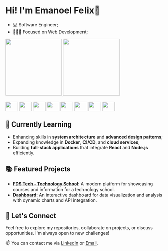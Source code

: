 # Hi! I'm Emanoel Felix👋

- 💻 Software Engineer;
- 🧑🏻‍💻 Focused on Web Development;

<div>
  <a href="https://github.com/emanoelsants">
    <img height="180em" src="https://github-readme-stats.vercel.app/api?username=emanoelsants&show_icons=true&theme=tokyonight&include_all_commits=true&count_private=true"/>
    <img height="180em" src="https://github-readme-stats.vercel.app/api/top-langs/?username=emanoelsants&layout-compact&langs_count=16&theme=tokyonight"/>
  </a>
</div>

<div style="display: inline_block"><br>
  <img align="center" height="30" width="40" src="https://cdn.jsdelivr.net/gh/devicons/devicon@latest/icons/html5/html5-original.svg" />
  <img align="center" height="30" width="40" src="https://cdn.jsdelivr.net/gh/devicons/devicon@latest/icons/css3/css3-original.svg" />
  <img align="center" height="30" width="40" src="https://cdn.jsdelivr.net/gh/devicons/devicon@latest/icons/javascript/javascript-plain.svg" />
  <img align="center" height="30" width="40" src="https://cdn.jsdelivr.net/gh/devicons/devicon@latest/icons/git/git-original.svg" />
  <img align="center" height="30" width="40" src="https://cdn.jsdelivr.net/gh/devicons/devicon@latest/icons/nodejs/nodejs-original.svg" />
  <img align="center" height="30" width="40" src="https://cdn.jsdelivr.net/gh/devicons/devicon@latest/icons/react/react-original.svg" />
  <img align="center" height="30" width="40" src="https://cdn.jsdelivr.net/gh/devicons/devicon@latest/icons/typescript/typescript-plain.svg" />
  <img align="center" height="30" width="40" src="https://cdn.jsdelivr.net/gh/devicons/devicon@latest/icons/tailwindcss/tailwindcss-original.svg" />
</div>

## 🌱 Currently Learning
- Enhancing skills in **system architecture** and **advanced design patterns**;
- Expanding knowledge in **Docker**, **CI/CD**, and **cloud services**;
- Building **full-stack applications** that integrate **React** and **Node.js** efficiently.

## 📚 Featured Projects
- **[FDS Tech - Technology School](https://fdstech.vercel.app):** A modern platform for showcasing courses and information for a technology school.
- **[Dashboard](https://dashboard-nu-hazel.vercel.app):** An interactive dashboard for data visualization and analysis with dynamic charts and API integration.

## 💬 Let's Connect
Feel free to explore my repositories, collaborate on projects, or discuss opportunities. I'm always open to new challenges!  

📫 You can contact me via [LinkedIn](https://www.linkedin.com/in/emanoel-felix-77b055274) or [Email](felixemanoel14@gmail.com).
